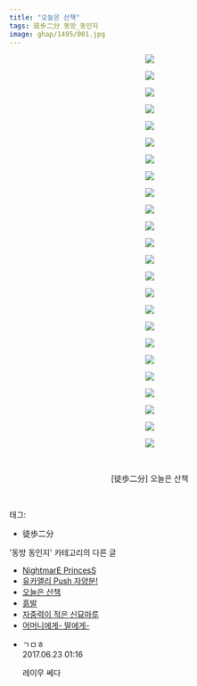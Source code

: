 ```yaml
---
title: "오늘은 산책"
tags: 徒歩二分 동방_동인지
image: ghap/1495/001.jpg
---
```

<div class="article">
<p style="text-align: center; clear: none; float: none;"><img src="{{ site.nasurl }}/ghap/1495/001.jpg"/></p>
<p style="text-align: center; clear: none; float: none;"><img src="{{ site.nasurl }}/ghap/1495/002.jpg"/></p>
<p style="text-align: center; clear: none; float: none;"><img src="{{ site.nasurl }}/ghap/1495/003.jpg"/></p>
<p style="text-align: center; clear: none; float: none;"><img src="{{ site.nasurl }}/ghap/1495/004.jpg"/></p>
<p style="text-align: center; clear: none; float: none;"><img src="{{ site.nasurl }}/ghap/1495/005.jpg"/></p>
<p style="text-align: center; clear: none; float: none;"><img src="{{ site.nasurl }}/ghap/1495/006.jpg"/></p>
<p style="text-align: center; clear: none; float: none;"><img src="{{ site.nasurl }}/ghap/1495/007.jpg"/></p>
<p style="text-align: center; clear: none; float: none;"><img src="{{ site.nasurl }}/ghap/1495/008.jpg"/></p>
<p style="text-align: center; clear: none; float: none;"><img src="{{ site.nasurl }}/ghap/1495/009.jpg"/></p>
<p style="text-align: center; clear: none; float: none;"><img src="{{ site.nasurl }}/ghap/1495/010.jpg"/></p>
<p style="text-align: center; clear: none; float: none;"><img src="{{ site.nasurl }}/ghap/1495/011.jpg"/></p>
<p style="text-align: center; clear: none; float: none;"><img src="{{ site.nasurl }}/ghap/1495/012.jpg"/></p>
<p style="text-align: center; clear: none; float: none;"><img src="{{ site.nasurl }}/ghap/1495/013.jpg"/></p>
<p style="text-align: center; clear: none; float: none;"><img src="{{ site.nasurl }}/ghap/1495/014.jpg"/></p>
<p style="text-align: center; clear: none; float: none;"><img src="{{ site.nasurl }}/ghap/1495/015.jpg"/></p>
<p style="text-align: center; clear: none; float: none;"><img src="{{ site.nasurl }}/ghap/1495/016.jpg"/></p>
<p style="text-align: center; clear: none; float: none;"><img src="{{ site.nasurl }}/ghap/1495/017.jpg"/></p>
<p style="text-align: center; clear: none; float: none;"><img src="{{ site.nasurl }}/ghap/1495/018.jpg"/></p>
<p style="text-align: center; clear: none; float: none;"><img src="{{ site.nasurl }}/ghap/1495/019.jpg"/></p>
<p style="text-align: center; clear: none; float: none;"><img src="{{ site.nasurl }}/ghap/1495/020.jpg"/></p>
<p style="text-align: center; clear: none; float: none;"><img src="{{ site.nasurl }}/ghap/1495/021.jpg"/></p>
<p style="text-align: center; clear: none; float: none;"><img src="{{ site.nasurl }}/ghap/1495/022.jpg"/></p>
<p style="text-align: center; clear: none; float: none;"><img src="{{ site.nasurl }}/ghap/1495/023.jpg"/></p>
<p style="text-align: center; clear: none; float: none;"><img src="{{ site.nasurl }}/ghap/1495/024.jpg"/></p>
<p style="text-align: center; clear: none; float: none;"><br/></p>
<p style="text-align: center; clear: none; float: none;">[徒歩二分] 오늘은 산책</p>
<p><br/></p>
</div><div class="tagTrail">
<p>태그: </p>
<ul>
<li>徒歩二分</li>
</ul>
</div><div class="another">
<p>'동방 동인지' 카테고리의 다른 글</p>
<ul>
<li><a href="/2016-08-11-ghap_1497">NightmarE PrincesS</a></li>
<li><a href="/2016-08-11-ghap_1496">유카앨리 Push 자양분!</a></li>
<li><a href="/2016-08-11-ghap_1495">오늘은 산책</a></li>
<li><a href="/2016-08-11-ghap_1494">흙발</a></li>
<li><a href="/2016-08-11-ghap_1488">자중력이 적은 신묘마루</a></li>
<li><a href="/2016-08-11-ghap_1487">어머니에게- 딸에게-</a></li>
</ul>
</div><div class="cb_module cb_fluid">
<div class="cb_wrt cb_profile">
<div class="comment">
<ul>
<li class="cb_thumb_off" id="comment15020100">
<div class="cb_comment_area">
<div class="cb_info_area">
<div class="cb_section">
<span class="cb_nick_name">ㄱㅁㅎ</span>
</div>
<div class="cb_section">
<span class="cb_date">2017.06.23 01:16 </span>
</div>
</div>
<div class="cb_dsc_comment">
<p class="cb_dsc">
											레이무 쎄다
										</p>
</div>
</div></li>
</ul>
</div>
</div><!-- commentList close -->
</div>